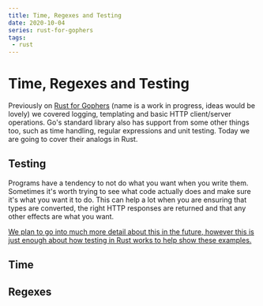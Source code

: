 ```yaml
---
title: Time, Regexes and Testing
date: 2020-10-04
series: rust-for-gophers
tags:
 - rust
---
```


# Time, Regexes and Testing

Previously on [Rust for Gophers](/blog/series/rust-for-gophers) (name is a work
in progress, ideas would be lovely) we covered logging, templating and basic
HTTP client/server operations. Go's standard library also has support from some
other things too, such as time handling, regular expressions and unit testing.
Today we are going to cover their analogs in Rust.

## Testing

Programs have a tendency to not do what you want when you write them. Sometimes
it's worth trying to see what code actually does and make sure it's what you
want it to do. This can help a lot when you are ensuring that types are
converted, the right HTTP responses are returned and that any other effects are
what you want.

[We plan to go into much more detail about this in the future, however this is
just enough about how testing in Rust works to help show these
examples.](conversation://Mara/hacker)

## Time

## Regexes

